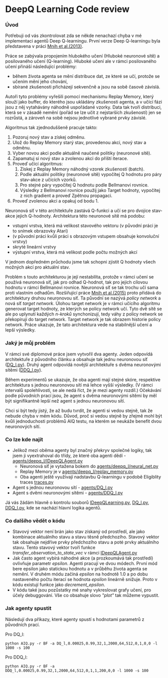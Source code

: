 # DeepQ Learning Code review
### Úvod
Potřebuji od vás zkontrolovat zda se někde nenachazí chyba v mé implementaci agentů Deep Q-learningu.
První verze Deep Q-learningu byla představena v práci [Mnih et al.(2013)](dqn_2013.pdf).

Práce se zabývala propojením hlubokého učení (Hluboké neuronové sítě) a posilovaného učení (Q-learning).
Hluboké učení ale v rámci posilovaného učení přináší následující problémy:
- během života agenta se mění distribuce dat, ze které se učí, protože se učením mění jeho chování,
- sbírané zkušenosti přicházejí sekvenčně a jsou na sobě časově závislá.

Autoři tyto problémy vyřešili pomocí mechanismu Replay Memory, který slouží jako buffer, do kterého jsou ukládány zkušenosti agenta, a v učící fázi jsou z něj vytahávány náhodně uspořádané vzorky.
Data tak tvoří distribuci, která se v zásadě nemění (pořád se lze učit z nejstarších zkušeností) jen se rozrůstá, a zároveň na sobě nejsou jednotlivé vybrané prvky závislé.

Algoritmus tak zjednoduššeně pracuje takto:
1. Pozoruj nový stav a získej odměnu.
2. Ulož do Replay Memory starý stav, provedenou akci, nový stav a odměnu.
3. Vyber novou akci podle aktuálně naučené politiky (neuronové sítě).
4. Zapamatuj si nový stav a zvolenou akci do příští iterace.
5. Proveď učící algoritmus:
   1. Získej z Replay Memory náhodný vzorek zkušeností (batch).
   2. Podle aktuální politiky (neuronové sítě) vypočítej Q hodnotu pro páry stav-akce z učících vzorků.
   3. Pro stejné páry vypočítej Q hodnotu podle Bellmanovi rovnice.
   4. Výsledky z Bellmanovi rovnice použij jako Target hodnoty, vypočítej z nich gradient a proveď Zpětnou propagaci.
6. Proveď zvolenou akci a opakuj od bodu 1.

Neuronová síť v této architektuře zastává Q-funkci a učí se pro dvojice stav-akce jejich Q-hodnoty. Architektura této neuronové sítě má podobu:
- vstupní vrstva, která má velikost stavového vektoru (v původní práci je to snímek obrazovky Atari)
- (v původní práci kvůli práci s obrazovým vstupem obsahuje konvoluční vrstvy)
- skryté lineární vrstvy
- výstupní vrstva, která má velikost podle počtu možných akcí

V jednom dopředném průchodu jsme tak schopni zjistit Q hodnoty všech možných akcí pro aktuální stav.

Problém s touto architekturou je její nestabilita, protože v rámci učení se používá neuronová síť, jak pro odhad Q-hodnot, tak pro jejich cílovou hodnotu v rámci Bellmanovi rovnice.
Neuronová síť se tak trochu učí sama proti vlastním odhadům.
Rozšiřující práce [Mnih et al.(2015)](dqn_2015.pdf) proto přidává do architektury druhou neuronovou síť. Ta původní se nazývá *policy network* a nová síť *target network*.
Úlohou target network je v rámci učícího algoritmu generovat target hodnoty, ze kterých se policy network učí. Tyto dvě sítě se ale po uplynutí každých *n-kroků* synchonizují, tedy váhy z policy network se překopírují do target network.
Target network je tak obrazem historie policy network. Práce ukazuje, že tato architektura vede na stabilnější učení a lepší výsledky.

### Jaký je můj problém
V rámci své diplomové práce jsem vytvořil dva agenty. Jeden odpovídá architektuře z původního článku a obsahuje tak jednu neuronovou síť ([DQ_l.py](agents/DQ_l.py)).
Druhý agent odpovídá novější architektuře s dvěma neuronovými sítěmi ([DDQ_l.py](agents/DDQ_l.py)). 

Během experimentů se ukazuje, že oba agenti mají stejné skóre, respektive architektura s jednou neuronovou sítí má lehce vyšší výsledky. (V rámci intervalů spolehlivosti, se ale nedá říct, že je mezi agenty rozdíl.)
Očekávání podle původních prací jsou, že agent s dvěma neuronovými sítěmi by měl být signifikantně lepší než agent s jednou neuronovou sítí.

Chci si být tedy jistý, že až budu tvrdit, že agenti si vedou stejně, tak že nebude chyba v mém kódu. Důvod, proč si vedou stejně by zřejmě mohl být kvůli jednoduchosti problémů AIQ testu, na kterém se neukáže benefit dvou neuronových sítí.

### Co lze kde najít
- Jelikož mezi oběma agenty byl značný překryv společné logiky, tak jsem ji vyextrahoval do třídy, ze které oba agenti dědí - [agents/deepq_l/IDeepQLAgent.py](agents/deepq_l/IDeepQLAgent.py)
  - Neuronová síť je vytažena bokem do [agents/deepq_l/neural_net.py](agents/deepq_l/neural_net.py)
  - Replay Memory je v  [agents/deepq_l/replay_memory.py](agents/deepq_l/replay_memory.py)
  - Oba agenti ještě využívají nadstavbu Q-learningu v podobě Eligiblity traces  [traces.py](agents/deepq_l/traces.py)
- Agent s jednou neuronovou sítí - [agents/DQ_l.py](agents/DQ_l.py)
- Agent s dvěmi neuronovými sítěmi - [agents/DDQ_l.py](agents/DDQ_l.py)

Já vás žádám hlavně o kontrolu souborů [IDeepQLearning.py](agents/deepq_l/IDeepQLAgent.py), [DQ_l.py](agents/DQ_l.py), [DDQ_l.py](agents/DDQ_l.py), kde se nachází hlavní logika agentů.

### Co dalšího vědět o kódu
- Stavový vektor není brán jako stav získaný od prostředí, ale jako kombinace aktuálního stavu a stavu těsně předchozího. Stavový vektor tak obsahuje nejdříve prvky předchozího stavu a poté prvky aktuálního stavu. Tento stavový vektor tvoří funkce *transfer_observation_to_state_vec* v rámci [IDeepQLAgent.py](agents/deepq_l/IDeepQLAgent.py)
- Jak často agent vybírá náhodné akce (a prozkoumává tak prostředí) ovlivňuje parametr *epsilon*. Agenti pracují ve dvou módech. První mód bere epsilon jako statickou hodnotu a v průběhu života agenta se nemění. V druhém módu začíná *epsilon* na hodnotě 1.0 a po dobu nastaveného počtu iterací se hodnota *epsilon* lineárně snižuje. Proto v kódu existují funkce jako *decrement_epsilon*.
- V kódu také jsou pozůstatky mé snahy vykreslovat grafy učení, pro účely debuggování. Vše co obsahuje slovo *"plot"* tak můžeme vypustit.

### Jak agenty spustit
Následují dva příkazy, které agenty spustí s hodnotami parametrů z původních prací.

Pro DQ_l:
```shell
python AIQ.py -r BF -a DQ_l,0.00025,0.99,32,1,2000,64,512,0,1,0,0 -l 1000 -s 100
```

Pro DDQ_l:
```shell
python AIQ.py -r BF -a DDQ_l,0.00025,0.99,32,1,2000,64,512,0,1,1,200,0,0 -l 1000 -s 100
```